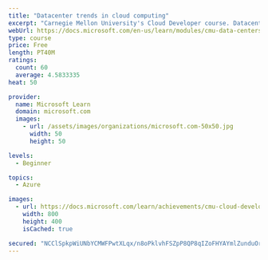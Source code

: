 ```yaml
---
title: "Datacenter trends in cloud computing"
excerpt: "Carnegie Mellon University's Cloud Developer course. Datacenters are what power the cloud. Learn what they are, how they work, and challenges in managing them."
webUrl: https://docs.microsoft.com/en-us/learn/modules/cmu-data-centers/
type: course
price: Free
length: PT40M
ratings:
  count: 60
  average: 4.5833335
heat: 50

provider:
  name: Microsoft Learn
  domain: microsoft.com
  images:
    - url: /assets/images/organizations/microsoft.com-50x50.jpg
      width: 50
      height: 50

levels:
  - Beginner

topics:
  - Azure

images:
  - url: https://docs.microsoft.com/learn/achievements/cmu-cloud-developer/understand-data-centers-social.png
    width: 800
    height: 400
    isCached: true

secured: "NCClSpkpWiUNbYCMWFPwtXLqx/n8oPklvhFSZpP8QP8qIZoFHYAYmlZunduOrEZNSXJDMujwjEHZEXUR+sgAZ7rph7rFJypzcRRqJsmbqGRPdereGm/CefFhuKzAn21Z2kKSJ6u5P5kjWGrdIFkq5BA9uOlBLVawehhbOOXnGdDivkcStnqUBr0PI5x/j1sCWof0zZ5jhXSnv7fzw/EZjYqrqieBqn/OXAWD7Swnpb68eMcIl26rcaXZDAVoYTSwyIhl6Or4xvwwdyzf09GKwFhW8yn6c8aAqIeOQLEPEP0xD8KKMlzVBF7vKtkNrMtq2yvBkMN64Rv1Pvd0LzoFhqcgXXyks8sjokLYg3I/ZOZOH4AXJ1DPvIg6/ngwhkd3msXe0dl4rtYMPqDcZyHY/465fnAYCCUIO5lXDf4gzEs=;t3pPuhblDf2Ga00ot/d9VA=="
---
```



